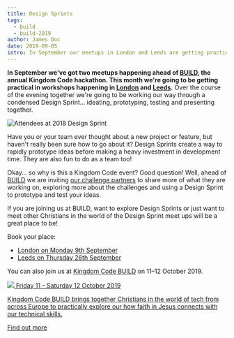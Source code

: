 ```yaml
---
title: Design Sprints
tags:
  - build
  - build-2019
author: James Doc
date: 2019-09-05
intro: In September our meetups in London and Leeds are getting practical ahead of next month's hackathon…
---
```


**In September we've got two meetups happening ahead of [BUILD](/build), the annual Kingdom Code hackathon. This month we're going to be getting practical in workshops happening in [London](https://www.eventbrite.co.uk/e/build-design-sprint-tickets-66341323685) and [Leeds](https://www.eventbrite.co.uk/e/kingdom-code-leeds-design-sprint-tickets-68449300701).** Over the course of the evening together we're going to be working our way through a condensed Design Sprint… ideating, prototyping, testing and presenting together.

<img class="img img--full-width" src="/_assets/img/blog/2019/design-sprint.jpg" alt="Attendees at 2018 Design Sprint" />

Have you or your team ever thought about a new project or feature, but haven't really been sure how to go about it? Design Sprints create a way to rapidly prototype ideas before making a heavy investment in development time. They are also fun to do as a team too!

Okay… so why is this a Kingdom Code event? Good question! Well, ahead of [BUILD](/build) we are inviting [our challenge partners](/blog/2019/build-hackathon-partners/) to share more of what they are working on, exploring more about the challenges and using a Design Sprint to prototype and test your ideas.

If you are joining us at BUILD, want to explore Design Sprints or just want to meet other Christians in the world of the Design Sprint meet ups will be a great place to be!

Book your place:

- [London on Monday 9th September](https://www.eventbrite.co.uk/e/build-design-sprint-tickets-66341323685)
- [Leeds on Thursday 26th September](https://www.eventbrite.co.uk/e/kingdom-code-leeds-design-sprint-tickets-68449300701)

You can also join us at [Kingdom Code BUILD](/build) on 11–12 October 2019.

<section class="promo">

  <a class="promo__content" href="/build">

  <img class="promo__content__logo" src="/_assets/misc/build.svg" />

  <date>
    Friday 11 - Saturday 12 October 2019
  </date>

  <p>
    Kingdom Code BUILD brings together Christians in the world of tech from across Europe to practically explore our how faith in Jesus connects with our technical skills.
  </p>

  <p>
    <span class="promo__content__button">
      Find out more
    </span>
  </p>
  </a>
</section>
